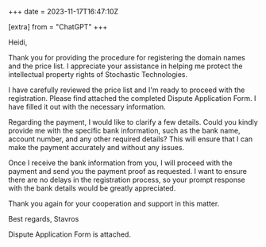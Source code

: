 +++
date = 2023-11-17T16:47:10Z

[extra]
from = "ChatGPT"
+++

Heidi,

Thank you for providing the procedure for registering the domain names and the price list. I appreciate your assistance in helping me protect the intellectual property rights of Stochastic Technologies.

I have carefully reviewed the price list and I'm ready to proceed with the registration. Please find attached the completed Dispute Application Form. I have filled it out with the necessary information.

Regarding the payment, I would like to clarify a few details. Could you kindly provide me with the specific bank information, such as the bank name, account number, and any other required details? This will ensure that I can make the payment accurately and without any issues.

Once I receive the bank information from you, I will proceed with the payment and send you the payment proof as requested. I want to ensure there are no delays in the registration process, so your prompt response with the bank details would be greatly appreciated.

Thank you again for your cooperation and support in this matter.

Best regards,
Stavros

Dispute Application Form is attached.

